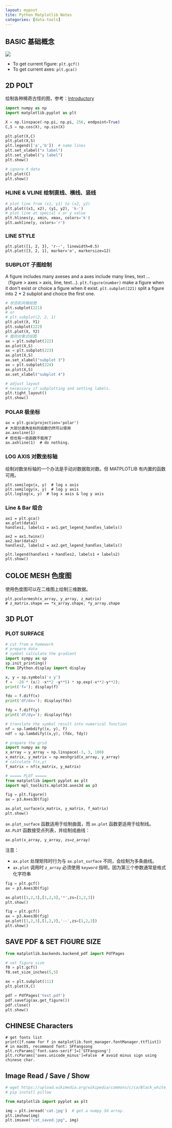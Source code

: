 ```yaml
---
layout: mypost
tite: Python Matplotlib Notes
categories: [data-tools]
---
```


## BASIC 基础概念

![](https://i.stack.imgur.com/HZWkV.png)

- To get current figure: `plt.gcf()`
- To get current axes: `plt.gca()`

## 2D POLT

绘制各种稀奇古怪的图，参考：[Introductory](https://matplotlib.org/tutorials/introductory/sample_plots.html#sphx-glr-tutorials-introductory-sample-plots-py)

```python
import numpy as np
import matplotlib.pyplot as plt

X = np.linspace(-np.pi, np.pi, 256, endpoint=True)
C,S = np.cos(X), np.sin(X)

plt.plot(X,C)
plt.plot(X,S)
plt.legend(['a','b'])  # name lines
plt.set_xlabel("x label")
plt.set_ylabel("y label")
plt.show()

# ignore X data
plt.plot(C)
plt.show()
```

### HLINE & VLINE 绘制直线、横线、竖线

```python
# plot line from (x1, y1) to (x2, y2)
plt.plot((x1, x2), (y1, y2), 'k-')
# plot line at special x or y value
plt.hlines(y, xmin, xmax, colors='k')
plt.axhline(y, colors='r')
```

### LINE STYLE

```
plt.plot([1, 2, 3], 'r--', linewidth=0.5)
plt.plot([3, 2, 1], marker='o', markersize=12)
```

### SUBPLOT 子图绘制

A figure includes many axeses and a axes include many lines, text ... （figure > axes > axis, line, text...). `plt.figure(number)` make a figure when it don't exist or choice a figure when it exist. `plt.subplot(221)` split a figure into 2 * 2 subplot and choice the first one.

```python
# 状态机风格绘图
plt.subplot(221)
# or
# plt.subplot(2, 2, 1)
plt.plot(X, Y1)
plt.subplot(222)
plt.plot(X, Y2)
# 面向对象式绘图
ax = plt.subplot(222)
ax.plot(X,S)
ax = plt.subplot(223)
ax.plot(X,S)
ax.set_xlabel("subplot 3")
ax = plt.subplot(224)
ax.plot(X,S)
ax.set_xlabel("subplot 4")

# adjust layout
# necessary if subplotting and setting labels.
plt.tight_layout()
plt.show()
```

### POLAR 极坐标 

```
ax = plt.gca(projection='polar')
# 大部分直角坐标的函数仍然可以使用
ax.axvline(1)
# 但也有一些函数不能用了
ax.axhline(1)  # do nothing.
```

### LOG AXIS 对数坐标轴

绘制对数坐标轴的一个办法是手动对数据取对数。但 MATPLOTLIB 有内置的函数可用。

```
plt.semilogx(x, y)  # log x axis
plt.semilogy(x, y)  # log y axis
plt.loglog(x, y)  # log x axis & log y axis
```

### Line & Bar 组合

```
ax1 = plt.gca()
ax.plot(data1)
handles1, labels1 = ax1.get_legend_handles_labels()

ax2 = ax1.twinx()
ax2.bar(data2)
handles2, labels2 = ax2.get_legend_handles_labels()

plt.legend(handles1 + handles2, labels1 + labels2)
plt.show()
```

## COLOE MESH 色度图

使用色度图可以在二维图上绘制三维数据。

```
plt.pcolormesh(x_array, y_array, z_matrix)
# z_matrix.shape == *x_array.shape, *y_array.shape
```

## 3D PLOT

### PLOT SURFACE

```python
# cut from a homework
# prepare data
# symbol calculate the gradient
import sympy as sp
sp.init_printing()
from IPython.display import display

x, y = sp.symbols('x y')
f =  -20 * (x/2 -x**2 -y**5) * sp.exp(-x**2-y**2); 
print('f='); display(f)

fdx = f.diff(x)
print('df/dx='); display(fdx)

fdy = f.diff(y)
print('df/dy='); display(fdy)

# translate the symbol result into numerical function
nf = sp.lambdify((x, y), f)
ndf = sp.lambdify((x,y), (fdx, fdy))

# prepare the grid
import numpy as np
x_array = y_array = np.linspace(-3, 3, 100)
x_matrix, y_matrix = np.meshgrid(x_array, y_array)
# calculate f(x,y)
f_matrix = nf(x_matrix, y_matrix)

# ===== PLOT ===== 
from matplotlib import pyplot as plt
import mpl_toolkits.mplot3d.axes3d as p3

fig = plt.figure()
ax = p3.Axes3D(fig)

ax.plot_surface(x_matrix, y_matrix, f_matrix)
plt.show()
```

`ax.plot_surface` 函数适用于绘制曲面，而 `ax.plot` 函数更适用于绘制线。`AX.PLOT` 函数接受点列表，并绘制成曲线：

```
ax.plot(x_array, y_array, zs=z_array)
```

注意：

- `ax.plot` 处理矩阵时行为与 `ax.plot_surface` 不同，会绘制为多条曲线。
- `ax.plot` 调用时 `z_array` 必须使用 `keyword` 指明，因为第三个参数通常是格式化字符串

```python
fig = plt.gcf()
ax = p3.Axes3D(fig)

ax.plot([1,2,3],[1,2,3],'*',zs=[1,2,3])
plt.show()

fig = plt.gcf()
ax = p3.Axes3D(fig)
ax.plot([1,2,3],[1,2,3],'--',zs=[1,2,3])
plt.show()
```

## SAVE PDF & SET FIGURE SIZE

```python
from matplotlib.backends.backend_pdf import PdfPages

# set figure size
f0 = plt.gcf()
f0.set_size_inches(5,5)

ax = plt.subplot(111)
plt.plot(X,C)

pdf = PdfPages('test.pdf')
pdf.savefig(ax.get_figure())
pdf.close()
plt.show()
```

## CHINESE Characters

```
# get fonts list
print([f.name for f in matplotlib.font_manager.fontManager.ttflist])
# in macOS, recommand font: SFFangsong
plt.rcParams['font.sans-serif']=['STFangsong']
plt.rcParams['axes.unicode_minus']=False  # avoid minus sign using chinese char.
```

## Image Read / Save / Show

```python
# wget https://upload.wikimedia.org/wikipedia/commons/c/ca/Black_white_cat_on_fence.jpg -o cat.jpg
# pip install pillow

from matplotlib import pyplot as plt

img = plt.imread('cat.jpg')  # get a numpy 3d array.
plt.imshow(img)
plt.imsave("cat_saved.jpg", img)
```

